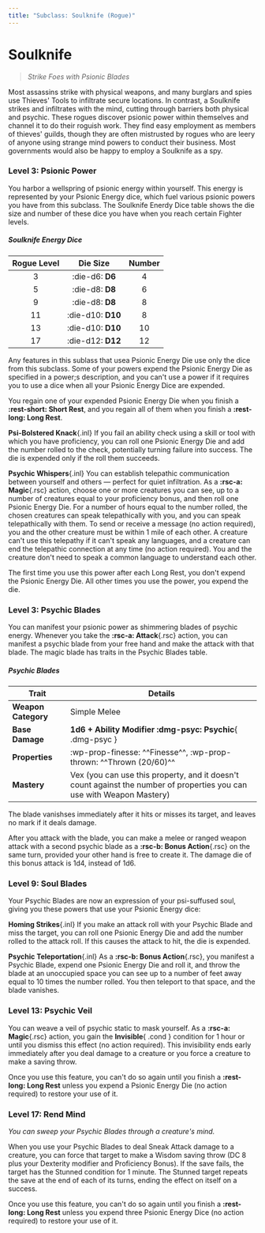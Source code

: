```yaml
---
title: "Subclass: Soulknife (Rogue)"
---
```


<p style="display:none">
Strike Foes with Psionic Blades
</p>

# Soulknife

> *Strike Foes with Psionic Blades*

Most assassins strike with physical weapons, and many burglars and spies use Thieves' Tools to infiltrate secure locations. In contrast, a Soulknife strikes and infiltrates with the mind, cutting through barriers both physical and psychic. These rogues discover psionic power within themselves and channel it to do their roguish work. They find easy employment as members of thieves' guilds, though they are often mistrusted by rogues who are leery of anyone using strange mind powers to conduct their business. Most governments would also be happy to employ a Soulknife as a spy.

### Level 3: Psionic Power

You harbor a wellspring of psionic energy within yourself. This energy is represented by your Psionic Energy dice, which fuel various psionic powers you have from this subclass. The Soulknife Enerdy Dice table shows the die size and number of these dice you have when you reach certain Fighter levels.

##### Soulknife Energy Dice

| Rogue Level | Die Size | Number |
|:-:|:-:|:-:|
| 3 | :die-d6: **D6** | 4 |
| 5 | :die-d8: **D8** | 6 |
| 9 | :die-d8: **D8** | 8 |
| 11 | :die-d10: **D10** | 8 |
| 13 | :die-d10: **D10** | 10 |
| 17 | :die-d12: **D12** | 12 |

Any features in this sublass that usea Psionic Energy Die use only the dice from this subclass. Some of your powers expend the Psionic Energy Die as specified in a power;s description, and you can't use a power if it requires you to use a dice when all your Psionic Energy Dice are expended.

You regain one of your expended Psionic Energy Die when you finish a **:rest-short: Short Rest**, and you regain all of them when you finish a **:rest-long: Long Rest**.

**Psi-Bolstered Knack**{.inl} If you fail an ability check using a skill or tool with which you have proficiency, you can roll one Psionic Energy Die and add the number rolled to the check, potentially turning failure into success. The die is expended only if the roll them succeeds.

**Psychic Whispers**{.inl} You can establish telepathic communication between yourself and others — perfect for quiet infiltration. As a **:rsc-a: Magic**{.rsc} action, choose one or more creatures you can see, up to a number of creatures equal to your proficiency bonus, and then roll one Psionic Energy Die. For a number of hours equal to the number rolled, the chosen creatures can speak telepathically with you, and you can speak telepathically with them. To send or receive a message (no action required), you and the other creature must be within 1 mile of each other. A creature can't use this telepathy if it can't speak any languages, and a creature can end the telepathic connection at any time (no action required). You and the creature don't need to speak a common language to understand each other.

The first time you use this power after each Long Rest, you don't expend the Psionic Energy Die. All other times you use the power, you expend the die.

### Level 3: Psychic Blades

You can manifest your psionic power as shimmering blades of psychic energy. Whenever you take the **:rsc-a: Attack**{.rsc} action, you can manifest a psychic blade from your free hand and make the attack with that blade. The magic blade has traits in the Psychic Blades table.

##### Psychic Blades

| Trait | Details |
|---|---|
| **Weapon Category** | Simple Melee |
| **Base Damage** | **1d6 + Ability Modifier :dmg-psyc: Psychic**{ .dmg-psyc } |
| **Properties** | :wp-prop-finesse: ^^Finesse^^, :wp-prop-thrown: ^^Thrown (20/60)^^ | 
| **Mastery** | Vex (you can use this property, and it doesn't count against the number of properties you can use with Weapon Mastery) |

The blade vanishses immediately after it hits or misses its target, and leaves no mark if it deals damage.

After you attack with the blade, you can make a melee or ranged weapon attack with a second psychic blade as a **:rsc-b: Bonus Action**{.rsc} on the same turn, provided your other hand is free to create it. The damage die of this bonus attack is 1d4, instead of 1d6.

### Level 9: Soul Blades

Your Psychic Blades are now an expression of your psi-suffused soul, giving you these powers that use your Psionic Energy dice:

**Homing Strikes**{.inl} If you make an attack roll with your Psychic Blade and miss the target, you can roll one Psionic Energy Die and add the number rolled to the attack roll. If this causes the attack to hit, the die is expended.

**Psychic Teleportation**{.inl} As a **:rsc-b: Bonus Action**{.rsc}, you manifest a Psychic Blade, expend one Psionic Energy Die and roll it, and throw the blade at an unoccupied space you can see up to a number of feet away equal to 10 times the number rolled. You then teleport to that space, and the blade vanishes.

### Level 13: Psychic Veil

You can weave a veil of psychic static to mask yourself. As a **:rsc-a: Magic**{.rsc} action, you gain the **Invisible**{ .cond } condition for 1 hour or until you dismiss this effect (no action required). This invisibility ends early immediately after you deal damage to a creature or you force a creature to make a saving throw.

Once you use this feature, you can't do so again until you finish a **:rest-long: Long Rest** unless you expend a Psionic Energy Die (no action required) to restore your use of it.

### Level 17: Rend Mind

*You can sweep your Psychic Blades through a creature's mind.*

When you use your Psychic Blades to deal Sneak Attack damage to a creature, you can force that target to make a Wisdom saving throw (DC 8 plus your Dexterity modifier and Proficiency Bonus). If the save fails, the target has the Stunned condition for 1 minute. The Stunned target repeats the save at the end of each of its turns, ending the effect on itself on a success.

Once you use this feature, you can't do so again until you finish a **:rest-long: Long Rest** unless you expend three Psionic Energy Dice (no action required) to restore your use of it.